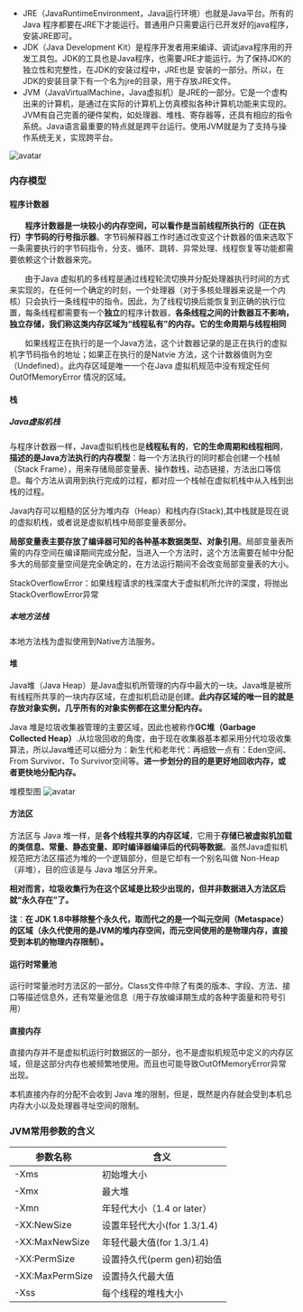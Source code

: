 * JRE（JavaRuntimeEnvironment，Java运行环境）也就是Java平台。所有的Java 程序都要在JRE下才能运行。普通用户只需要运行已开发好的java程序，安装JRE即可。
* JDK（Java Development Kit）是程序开发者用来编译、调试java程序用的开发工具包。JDK的工具也是Java程序，也需要JRE才能运行。为了保持JDK的独立性和完整性，在JDK的安装过程中，JRE也是 安装的一部分。所以，在JDK的安装目录下有一个名为jre的目录，用于存放JRE文件。
* JVM（JavaVirtualMachine，Java虚拟机）是JRE的一部分。它是一个虚构出来的计算机，是通过在实际的计算机上仿真模拟各种计算机功能来实现的。JVM有自己完善的硬件架构，如处理器、堆栈、寄存器等，还具有相应的指令系统。Java语言最重要的特点就是跨平台运行。使用JVM就是为了支持与操作系统无关，实现跨平台。


![avatar](http://wx2.sinaimg.cn/large/007h1WTYly1fysn56thu0j30sg0h9tdz.jpg)


### 内存模型

#### 程序计数器
&#160; &#160; &#160; &#160;**程序计数器是一块较小的内存空间，可以看作是当前线程所执行的（正在执行）字节码的行号指示器**。字节码解释器工作时通过改变这个计数器的值来选取下一条需要执行的字节码指令，分支、循环、跳转、异常处理、线程恢复等功能都需要依赖这个计数器来完。

&#160; &#160; &#160; &#160;由于Java 虚拟机的多线程是通过线程轮流切换并分配处理器执行时间的方式来实现的，在任何一个确定的时刻，一个处理器（对于多核处理器来说是一个内核）只会执行一条线程中的指令。因此，为了线程切换后能恢复到正确的执行位置，每条线程都需要有一个**独立**的程序计数器，**各条线程之间的计数器互不影响，独立存储，我们称这类内存区域为“线程私有”的内存。它的生命周期与线程相同**

&#160; &#160; &#160; &#160;如果线程正在执行的是一个Java方法，这个计数器记录的是正在执行的虚拟机字节码指令的地址；如果正在执行的是Natvie 方法，这个计数器值则为空（Undefined）。此内存区域是唯一一个在Java 虚拟机规范中没有规定任何OutOfMemoryError 情况的区域。

#### 栈
##### Java虚拟机栈
与程序计数器一样，Java虚拟机栈也是**线程私有的**，**它的生命周期和线程相同**，**描述的是Java方法执行的内存模型**：每一个方法执行的同时都会创建一个栈帧（Stack Frame），用来存储局部变量表、操作数栈，动态链接，方法出口等信息。每个方法从调用到执行完成的过程，都对应一个栈帧在虚拟机栈中从入栈到出栈的过程。

Java内存可以粗糙的区分为堆内存（Heap）和栈内存(Stack),其中栈就是现在说的虚拟机栈，或者说是虚拟机栈中局部变量表部分。

**局部变量表主要存放了编译器可知的各种基本数据类型、对象引用**。局部变量表所需的内存空间在编译期间完成分配，当进入一个方法时，这个方法需要在帧中分配多大的局部变量空间是完全确定的，在方法运行期间不会改变局部变量表的大小。

StackOverflowError：如果线程请求的栈深度大于虚拟机所允许的深度，将抛出StackOverflowError异常

##### 本地方法栈

本地方法栈为虚拟使用到Native方法服务。

#### 堆

Java堆（Java Heap）是Java虚拟机所管理的内存中最大的一块。Java堆是被所有线程所共享的一块内存区域，在虚拟机启动是创建。**此内存区域的唯一目的就是存放对象实例，几乎所有的对象实例都在这里分配内存。**

Java 堆是垃圾收集器管理的主要区域，因此也被称作**GC堆（Garbage Collected Heap）**.从垃圾回收的角度，由于现在收集器基本都采用分代垃圾收集算法，所以Java堆还可以细分为：新生代和老年代：再细致一点有：Eden空间、From Survivor、To Survivor空间等。**进一步划分的目的是更好地回收内存，或者更快地分配内存。**

堆模型图
![avatar](http://wx4.sinaimg.cn/large/007h1WTYly1fysn51qwu5j30s30azmyo.jpg)

#### 方法区

方法区与 Java 堆一样，是**各个线程共享的内存区域**，它用于**存储已被虚拟机加载的类信息、常量、静态变量、即时编译器编译后的代码等数据**。虽然Java虚拟机规范把方法区描述为堆的一个逻辑部分，但是它却有一个别名叫做 Non-Heap（非堆），目的应该是与 Java 堆区分开来。

**相对而言，垃圾收集行为在这个区域是比较少出现的，但并非数据进入方法区后就“永久存在”了。**

**注**：**在 JDK 1.8中移除整个永久代，取而代之的是一个叫元空间（Metaspace）的区域（永久代使用的是JVM的堆内存空间，而元空间使用的是物理内存，直接受到本机的物理内存限制）。**

#### 运行时常量池

运行时常量池时方法区的一部分。Class文件中除了有类的版本、字段、方法、接口等描述信息外，还有常量池信息（用于存放编译期生成的各种字面量和符号引用）

#### 直接内存

直接内存并不是虚拟机运行时数据区的一部分，也不是虚拟机规范中定义的内存区域，但是这部分内存也被频繁地使用。而且也可能导致OutOfMemoryError异常出现。

本机直接内存的分配不会收到 Java 堆的限制，但是，既然是内存就会受到本机总内存大小以及处理器寻址空间的限制。



### JVM常用参数的含义

| 参数名称        | 含义                        |
| --------------- | --------------------------- |
| -Xms            | 初始堆大小                  |
| -Xmx            | 最大堆                      |
| -Xmn            | 年轻代大小（1.4 or later）  |
| -XX:NewSize     | 设置年轻代大小(for 1.3/1.4) |
| -XX:MaxNewSize  | 年轻代最大值(for 1.3/1.4)   |
| -XX:PermSize    | 设置持久代(perm gen)初始值  |
| -XX:MaxPermSize | 设置持久代最大值            |
| -Xss            | 每个线程的堆栈大小          |



